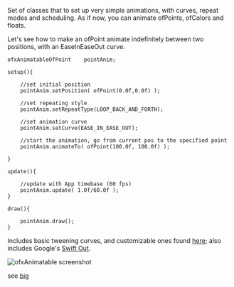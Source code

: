 Set of classes that to set up very simple animations, with curves, repeat modes and scheduling. As if now, you can animate ofPoints, ofColors and floats.

Let's see how to make an ofPoint animate indefinitely between two positions, with an EaseInEaseOut curve.

	ofxAnimatableOfPoint	pointAnim;

	setup(){		
	
		//set initial position
		pointAnim.setPosition( ofPoint(0.0f,0.0f) );

		//set repeating style
 		pointAnim.setRepeatType(LOOP_BACK_AND_FORTH);

		//set animation curve
		pointAnim.setCurve(EASE_IN_EASE_OUT);

		//start the animation, go from current pos to the specified point
		pointAnim.animateTo( ofPoint(100.0f, 100.0f) );

	}

	update(){

		//update with App timebase (60 fps)
		pointAnim.update( 1.0f/60.0f );
	}

	draw(){

		pointAnim.draw();	
	}

Includes basic tweening curves, and customizable ones found [here](http://www.flong.com/texts/code/shapers_exp/); also includes Google's [Swift Out](http://www.google.com/design/spec/animation/authentic-motion.html#authentic-motion-mass-weight).

![ofxAnimatable screenshot](https://farm4.staticflickr.com/3882/14733332819_0042c08fe9_z_d.jpg)

see [big](https://farm4.staticflickr.com/3882/14733332819_c4af5c87a1_o_d.png)

